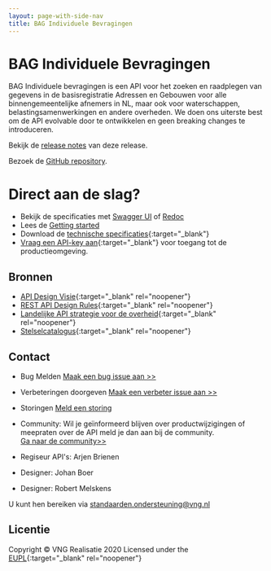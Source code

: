 ```yaml
---
layout: page-with-side-nav
title: BAG Individuele Bevragingen
---
```

# BAG Individuele Bevragingen

<!--![lint oas](https://github.com/VNG-Realisatie/Haal-Centraal-BAG-bevragen/workflows/lint-oas/badge.svg)
![generate postman collection](https://github.com/VNG-Realisatie/Haal-Centraal-BAG-bevragen/workflows/generate-postman-collection/badge.svg)-->

BAG Individuele bevragingen is een API voor het zoeken en raadplegen van gegevens in de basisregistratie Adressen en Gebouwen voor alle binnengemeentelijke afnemers in NL, maar ook voor waterschappen, belastingsamenwerkingen en andere overheden. We doen ons uiterste best om de API evolvable door te ontwikkelen en geen breaking changes te introduceren.

Bekijk de [release notes](./releasenotes.md) van deze release.

Bezoek de [GitHub repository](https://github.com/VNG-Realisatie/Haal-Centraal-BAG-bevragen/).

# Direct aan de slag?

* Bekijk de specificaties met [Swagger UI](./swagger-ui) of [Redoc](./redoc)
* Lees de [Getting started](./getting-started)
* Download de [technische specificaties](https://github.com/lvbag/BAG-API/blob/master/Technische%20specificatie/Archief/Yaml's/BAG%20API%20Individuele%20Bevragingen/resolved/individuelebevragingen/v2/openapi.yaml){:target="_blank"}
* [Vraag een API-key aan](https://formulieren.kadaster.nl/aanvraag_bag_api_individuele_bevragingen_productie){:target="_blank"} voor toegang tot de productieomgeving.

## Bronnen

* [API Design Visie](https://github.com/Geonovum/KP-APIs/blob/master/overleggen/Werkgroep%20API%20design%20visie/API%20Design%20Visie.md){:target="_blank" rel="noopener"}
* [REST API Design Rules](https://docs.geostandaarden.nl/api/API-Designrules/){:target="_blank" rel="noopener"}
* [Landelijke API strategie voor de overheid](https://geonovum.github.io/KP-APIs/){:target="_blank" rel="noopener"}
* [Stelselcatalogus](https://www.stelselcatalogus.nl/registraties/registratie?id=http://opendata.stelselcatalogus.nl/id/registratie/BAG){:target="_blank" rel="noopener"}

## Contact

* Bug Melden
  [Maak een bug issue aan >>](https://github.com/VNG-Realisatie/Haal-Centraal-BAG-bevragen/issues/new?assignees=&labels=bug&template=bug_report.md&title=)
* Verbeteringen doorgeven
  [Maak een verbeter issue aan >>](https://github.com/VNG-Realisatie/Haal-Centraal-BAG-bevragen/issues/new?assignees=&labels=enhancement&template=enhancement.md&title=)
* Storingen
  [Meld een storing](https://formulieren.kadaster.nl/contact_kadaster)
* Community: Wil je geïnformeerd blijven over productwijzigingen of meepraten over de API meld je dan aan bij de community.<br/><a href="https://haalcentraal.pleio.nl/groups/view/f567d45a-586b-4acf-b7f6-9e75bb89140a/community-bag-api">Ga naar de community>></a>


* Regiseur API's: Arjen Brienen
* Designer: Johan Boer
* Designer: Robert Melskens

U kunt hen bereiken via [standaarden.ondersteuning@vng.nl](mailto:standaarden.ondersteuning@vng.nl)

## Licentie

Copyright &copy; VNG Realisatie 2020
Licensed under the [EUPL](https://github.com/VNG-Realisatie/Haal-Centraal-BRK-bevragen/blob/master/LICENCE.md){:target="_blank" rel="noopener"}
